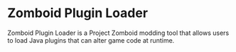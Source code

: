 # Zomboid Plugin Loader

Zomboid Plugin Loader is a Project Zomboid modding tool that allows users to load Java plugins that can alter game code at runtime.

